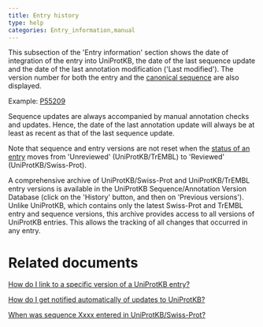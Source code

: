 ```yaml
---
title: Entry history
type: help
categories: Entry_information,manual
---
```


This subsection of the 'Entry information' section shows the date of integration of the entry into UniProtKB, the date of the last sequence update and the date of the last annotation modification ('Last modified'). The version number for both the entry and the [canonical sequence](https://www.uniprot.org/help/canonical%5Fand%5Fisoforms) are also displayed.

Example: [P55209](https://www.uniprot.org/uniprotkb/P55209#entry%5Finformation)

Sequence updates are always accompanied by manual annotation checks and updates. Hence, the date of the last annotation update will always be at least as recent as that of the last sequence update.

Note that sequence and entry versions are not reset when the [status of an entry](https://www.uniprot.org/help/entry%5Fstatus) moves from 'Unreviewed' (UniProtKB/TrEMBL) to 'Reviewed' (UniProtKB/Swiss-Prot).

A comprehensive archive of UniProtKB/Swiss-Prot and UniProtKB/TrEMBL entry versions is available in the UniProtKB Sequence/Annotation Version Database (click on the 'History' button, and then on 'Previous versions'). Unlike UniProtKB, which contains only the latest Swiss-Prot and TrEMBL entry and sequence versions, this archive provides access to all versions of UniProtKB entries. This allows the tracking of all changes that occurred in any entry.

# Related documents

[How do I link to a specific version of a UniProtKB entry?](https://www.uniprot.org/help/link%5Fold%5Fversions)

[How do I get notified automatically of updates to UniProtKB?](https://www.uniprot.org/help/update%5Fnotification)

[When was sequence Xxxx entered in UniProtKB/Swiss-Prot?](https://www.uniprot.org/help/creation%5Fdate)
